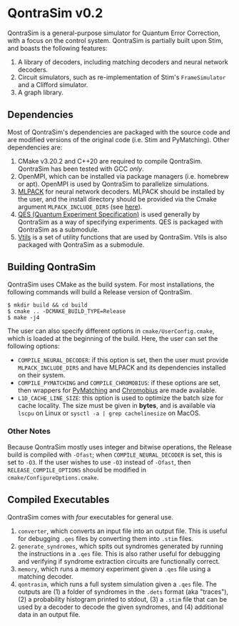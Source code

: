 # QontraSim v0.2

QontraSim is a general-purpose simulator for Quantum Error Correction, with a
focus on the control system. QontraSim is partially built upon Stim, and boasts
the following features:
1. A library of decoders, including matching decoders and neural network
   decoders.
2. Circuit simulators, such as re-implementation of Stim's `FrameSimulator` and
   a Clifford simulator.
3. A graph library.

## Dependencies

Most of QontraSim's dependencies are packaged with the source code and are
modified versions of the original code (i.e. Stim and PyMatching). Other
dependencies are:
1. CMake v3.20.2 and C++20 are required to compile QontraSim. QontraSim has been
   tested with GCC *only*.
2. OpenMPI, which can be installed via package managers (i.e. homebrew or apt).
   OpenMPI is used by QontraSim to parallelize simulations.
3. [MLPACK](https://www.mlpack.org/getstarted.html) for neural network
   decoders. MLPACK should be installed by the user, and the install directory
   should be provided via the Cmake argument `MLPACK_INCLUDE_DIRS` (see
   [here](#building-qontrasim)).
4. [QES (Quantum Experiment Specification)](https://github.com/suhaskvittal/qes)
   is used generally by QontraSim as a way of specifying experiments. QES is
   packaged with QontraSim as a submodule.
5. [Vtils](https://github.com/suhaskvittal/vtils) is a set of utility functions
   that are used by QontraSim. Vtils is also packaged with QontraSim as a
   submodule.

## Building QontraSim

QontraSim uses CMake as the build system. For most installations, the following
commands will build a Release version of QontraSim.
```
$ mkdir build && cd build
$ cmake .. -DCMAKE_BUILD_TYPE=Release
$ make -j4
```
The user can also specify different options in `cmake/UserConfig.cmake`, which
is loaded at the beginning of the build. Here, the user can set the following
options:
* `COMPILE_NEURAL_DECODER`: if this option is set, then the user must provide
  `MLPACK_INCLUDE_DIRS` and have MLPACK and its dependencies installed on their
  system.
* `COMPILE_PYMATCHING` and `COMPILE_CHROMOBIUS`: if these options are set, then
  wrappers for [PyMatching](https://github.com/oscarhiggott/PyMatching) and
  [Chromobius](https://github.com/quantumlib/chromobius) are made available.
* `L1D_CACHE_LINE_SIZE`: this option is used to optimize the batch size for
  cache locality. The size must be given in **bytes**, and is available via
  `lscpu` on Linux or `sysctl -a | grep cachelinesize` on MacOS.

### Other Notes

Because QontraSim mostly uses integer and bitwise operations, the Release build
is compiled with `-Ofast`; when `COMPILE_NEURAL_DECODER` is set, this is set to
`-O3`. If the user wishes to use `-O3` instead of `-Ofast`, then
`RELEASE_COMPILE_OPTIONS` should be modified in `cmake/ConfigureOptions.cmake`.

## Compiled Executables

QontraSim comes with *four* executables for general use.
1. `converter`, which converts an input file into an output file. This is useful
   for debugging `.qes` files by converting them into `.stim` files.
2. `generate_syndromes`, which spits out syndromes generated by running the
   instructions in a `.qes` file. This is also rather useful for debugging and
   verifying if syndrome extraction circuits are functionally correct.
3. `memory`, which runs a memory experiment given a `.qes` file using a matching
   decoder.
4. `qontrasim`, which runs a full system simulation given a `.qes` file. The
   outputs are (1) a folder of syndromes in the `.dets` format (aka "traces"),
   (2) a probability histogram printed to stdout, (3) a `.stim` file that can be
   used by a decoder to decode the given syndromes, and (4) additional data in
   an output file.

